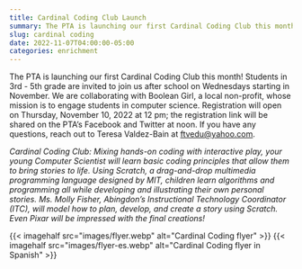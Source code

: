 ```yaml
--- 
title: Cardinal Coding Club Launch
summary: The PTA is launching our first Cardinal Coding Club this month.
slug: cardinal coding
date: 2022-11-07T04:00:00-05:00
categories: enrichment
---
```


The PTA is launching our first Cardinal Coding Club this month! Students in 3rd - 5th grade are invited to join us after school on Wednesdays starting in November. We are collaborating with Boolean Girl, a local non-profit, whose mission is to engage students in computer science. Registration will open on Thursday, November 10, 2022 at 12 pm; the registration link will be shared on the PTA’s Facebook and Twitter at noon. If you have any questions, reach out to Teresa Valdez-Bain at ftvedu@yahoo.com.

*Cardinal Coding Club: Mixing hands-on coding with interactive play, your young Computer Scientist will learn basic coding principles that allow them to bring stories to life. Using Scratch, a drag-and-drop multimedia programming language designed by MIT, children learn algorithms and programming all while developing and illustrating their own personal stories. Ms. Molly Fisher, Abingdon’s Instructional Technology Coordinator (ITC), will model how to plan, develop, and create a story using Scratch. Even Pixar will be impressed with the final creations!*

{{< imagehalf src="images/flyer.webp" alt="Cardinal Coding flyer" >}}
{{< imagehalf src="images/flyer-es.webp" alt="Cardinal Coding flyer in Spanish" >}}
